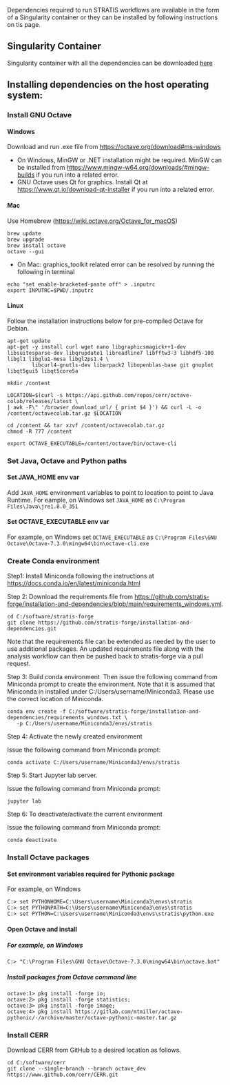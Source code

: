 Dependencies required to run STRATIS workflows are available in the form of a Singularity container or they can be installed by following instructions on tis page.

## Singularity Container
Singularity container with all the dependencies can be downloaded [here](http://mskbox...)

## Installing dependencies on the host operating system:
### Install GNU Octave

#### Windows
Download and run .exe file from https://octave.org/download#ms-windows
* On Windows, MinGW or .NET installation might be required. MinGW can be installed from https://www.mingw-w64.org/downloads/#mingw-builds if you run into a related error. 
* GNU Octave uses Qt for graphics. Install Qt at https://www.qt.io/download-qt-installer if you run into a related error.

#### Mac
Use Homebrew (https://wiki.octave.org/Octave_for_macOS)
```
brew update
brew upgrade
brew install octave
octave --gui
```
* On Mac: graphics_toolkit related error can be resolved by running the following in terminal
```
echo "set enable-bracketed-paste off" > .inputrc
export INPUTRC=$PWD/.inputrc
```
#### Linux
Follow the installation instructions below for pre-compiled Octave for Debian.
```
apt-get update
apt-get -y install curl wget nano libgraphicsmagick++1-dev libsuitesparse-dev libqrupdate1 libreadline7 libfftw3-3 libhdf5-100 libgl1 libglu1-mesa libgl2ps1.4 \
        libcurl4-gnutls-dev libarpack2 libopenblas-base git gnuplot libqt5gui5 libqt5core5a

mkdir /content

LOCATION=$(curl -s https://api.github.com/repos/cerr/octave-colab/releases/latest \
| awk -F\" '/browser_download_url/ { print $4 }') && curl -L -o /content/octavecolab.tar.gz $LOCATION
 
cd /content && tar xzvf /content/octavecolab.tar.gz
chmod -R 777 /content

export OCTAVE_EXECUTABLE=/content/octave/bin/octave-cli
```
### Set Java, Octave and Python paths
#### Set JAVA_HOME env var
Add `JAVA_HOME` environment variables to point to location to point to Java Runtime. For eample, on Windows set `JAVA_HOME` as `C:\Program Files\Java\jre1.8.0_351` 

#### Set OCTAVE_EXECUTABLE env var
For example, on Windows set `OCTAVE_EXECUTABLE` as `C:\Program Files\GNU Octave\Octave-7.3.0\mingw64\bin\octave-cli.exe`

### Create Conda environment 

Step1: Install Miniconda following the instructions at https://docs.conda.io/en/latest/miniconda.html

Step 2: Download the requirements file from https://github.com/stratis-forge/installation-and-dependencies/blob/main/requirements_windows.yml. 
```
cd C:/software/stratis-forge
git clone https://github.com/stratis-forge/installation-and-dependencies.git
```
Note that the requirements file can be extended as needed by the user to use additional packages. An updated requirements file along with the analysis workflow can then be pushed back to stratis-forge via a pull request.

Step 3: Build conda environment 
Then issue the following command from Miniconda prompt to create the environment. Note that it is assumed that Miniconda in installed under C:/Users/username/Miniconda3. Please use the correct location of Miniconda.
```
conda env create -f C:/software/stratis-forge/installation-and-dependencies/requirements_windows.txt \
   -p C:/Users/username/Miniconda3/envs/stratis
```

Step 4: Activate the newly created environment

Issue the following command from Miniconda prompt:
```
conda activate C:/Users/username/Miniconda3/envs/stratis
```

Step 5: Start Jupyter lab server.

Issue the following command from Miniconda prompt:
```
jupyter lab
```

Step 6: To deactivate/activate the current environment

Issue the following command from Miniconda prompt:
```
conda deactivate
```

### Install Octave packages

#### Set environment variables required for Pythonic package
For example, on Windows
```
C:> set PYTHONHOME=C:\Users\username\Miniconda3\envs\stratis
C:> set PYTHONPATH=C:\Users\username\Miniconda3\envs\stratis
C:> set PYTHON=C:\Users\username\Miniconda3\envs\stratis\python.exe
```

#### Open Octave and install
##### For example, on Windows
`C:> "C:\Program Files\GNU Octave\Octave-7.3.0\mingw64\bin\octave.bat" `
##### Install packages from Octave command line
```
octave:1> pkg install -forge io;
octave:2> pkg install -forge statistics; 
octave:3> pkg install -forge image;
octave:4> pkg install https://gitlab.com/mtmiller/octave-pythonic/-/archive/master/octave-pythonic-master.tar.gz
```

### Install CERR
Download CERR from GitHub to a desired location as follows.
```
cd C:/software/cerr
git clone --single-branch --branch octave_dev https://www.github.com/cerr/CERR.git
```

